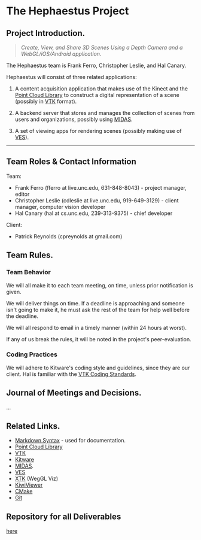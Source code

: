 The Hephaestus Project
======================

## Project Introduction. ##

> _Create, View, and Share 3D Scenes Using a Depth Camera and a WebGL/iOS/Android application._

The Hephaestus team is Frank Ferro, Christopher Leslie, and Hal Canary.

Hephaestus will consist of three related applications:

1. A content acquisition application that makes use of the Kinect and the [Point Cloud Library](http://pointclouds.org/) to construct a digital representation of a scene (possibly in [VTK](http://www.vtk.org/) format).

2. A backend server that stores and manages the collection of scenes from users and organizations, possibly using [MIDAS](http://www.midasplatform.org/).

3. A set of viewing apps for rendering scenes (possibly making use of [VES](http://www.vtk.org/Wiki/VES)).

* * *

## Team Roles &amp; Contact Information ##

Team:
- Frank Ferro (fferro at live.unc.edu, 631-848-8043) - project manager, editor
- Christopher Leslie (cdleslie at live.unc.edu, 919-649-3129) - client manager, computer vision developer
- Hal Canary (hal at cs.unc.edu, 239-313-9375) - chief developer

Client:
- Patrick Reynolds (cpreynolds at gmail.com)

## Team Rules. ##

### Team Behavior ###

We will all make it to each team meeting, on time, unless prior notification is given.

We will deliver things on time.  If a deadline is approaching and someone isn't going to make it, he must ask the rest of the team for help well before the deadline.

We will all respond to email in a timely manner (within 24 hours at worst).

If any of us break the rules, it will be noted in the project's peer-evaluation.

### Coding Practices ###

We will adhere to Kitware's coding style and guidelines, since they are our client.  Hal is familiar with the [VTK Coding Standards](http://www.vtk.org/Wiki/VTK_Coding_Standards).

## Journal of Meetings and Decisions. ##

...

## Related Links. ##

- [Markdown Syntax](http://daringfireball.net/projects/markdown/syntax) - used for documentation.
- [Point Cloud Library](http://pointclouds.org/)
- [VTK](http://www.vtk.org/)
- [Kitware](http://www.kitware.com/)
- [MIDAS](http://www.midasplatform.org/).
- [VES](http://www.vtk.org/Wiki/VES)
- [XTK](https://github.com/xtk/X#readme) (WegGL Viz)
- [KiwiViewer](http://www.kiwiviewer.org/)
- [CMake](http://www.cmake.org/)
- [Git](http://git-scm.com/documentation)

## Repository for all Deliverables ##

[here](https://github.com/HephaestusVision/hephaestus/)